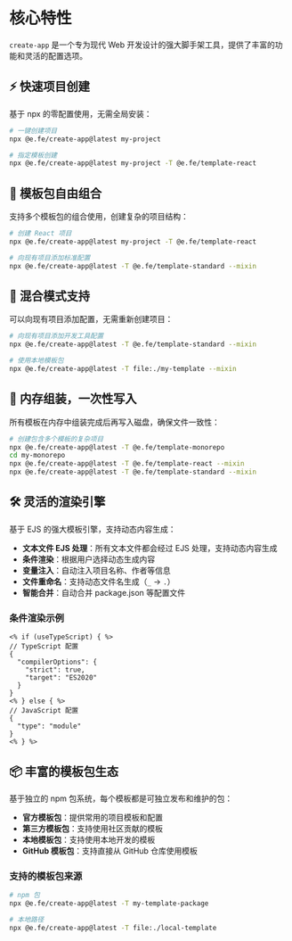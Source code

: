 # 核心特性

`create-app` 是一个专为现代 Web 开发设计的强大脚手架工具，提供了丰富的功能和灵活的配置选项。

## ⚡ 快速项目创建

基于 npx 的零配置使用，无需全局安装：

```bash
# 一键创建项目
npx @e.fe/create-app@latest my-project

# 指定模板创建
npx @e.fe/create-app@latest my-project -T @e.fe/template-react
```

## 🎨 模板包自由组合

支持多个模板包的组合使用，创建复杂的项目结构：

```bash
# 创建 React 项目
npx @e.fe/create-app@latest my-project -T @e.fe/template-react

# 向现有项目添加标准配置
npx @e.fe/create-app@latest -T @e.fe/template-standard --mixin
```

## 🔄 混合模式支持

可以向现有项目添加配置，无需重新创建项目：

```bash
# 向现有项目添加开发工具配置
npx @e.fe/create-app@latest -T @e.fe/template-standard --mixin

# 使用本地模板包
npx @e.fe/create-app@latest -T file:./my-template --mixin
```

## 🚀 内存组装，一次性写入

所有模板在内存中组装完成后再写入磁盘，确保文件一致性：

```bash
# 创建包含多个模板的复杂项目
npx @e.fe/create-app@latest -T @e.fe/template-monorepo
cd my-monorepo
npx @e.fe/create-app@latest -T @e.fe/template-react --mixin
npx @e.fe/create-app@latest -T @e.fe/template-standard --mixin
```

## 🛠️ 灵活的渲染引擎

基于 EJS 的强大模板引擎，支持动态内容生成：

- **文本文件 EJS 处理**：所有文本文件都会经过 EJS 处理，支持动态内容生成
- **条件渲染**：根据用户选择动态生成内容
- **变量注入**：自动注入项目名称、作者等信息
- **文件重命名**：支持动态文件名生成（`_` → `.`）
- **智能合并**：自动合并 package.json 等配置文件

### 条件渲染示例

```ejs
<% if (useTypeScript) { %>
// TypeScript 配置
{
  "compilerOptions": {
    "strict": true,
    "target": "ES2020"
  }
}
<% } else { %>
// JavaScript 配置
{
  "type": "module"
}
<% } %>
```

## 📦 丰富的模板包生态

基于独立的 npm 包系统，每个模板都是可独立发布和维护的包：

- **官方模板包**：提供常用的项目模板和配置
- **第三方模板包**：支持使用社区贡献的模板
- **本地模板包**：支持使用本地开发的模板
- **GitHub 模板包**：支持直接从 GitHub 仓库使用模板

### 支持的模板包来源

```bash
# npm 包
npx @e.fe/create-app@latest -T my-template-package

# 本地路径
npx @e.fe/create-app@latest -T file:./local-template
```
